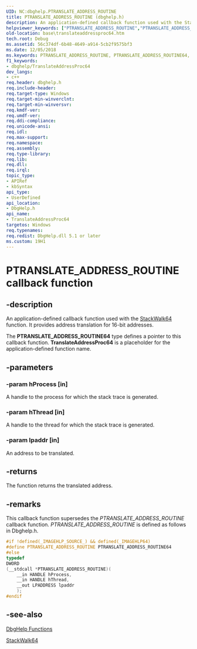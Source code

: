 ```yaml
---
UID: NC:dbghelp.PTRANSLATE_ADDRESS_ROUTINE
title: PTRANSLATE_ADDRESS_ROUTINE (dbghelp.h)
description: An application-defined callback function used with the StackWalk64 function. It provides address translation for 16-bit addresses.helpviewer_keywords: ["PTRANSLATE_ADDRESS_ROUTINE","PTRANSLATE_ADDRESS_ROUTINE64","TranslateAddressProc64","TranslateAddressProc64 callback","TranslateAddressProc64 callback function","_win32_translateaddressproc64","base.translateaddressproc64","dbghelp/TranslateAddressProc64"]
old-location: base\translateaddressproc64.htm
tech.root: Debug
ms.assetid: 56c374df-6b48-4649-a914-5cb2f9575bf3
ms.date: 12/05/2018
ms.keywords: PTRANSLATE_ADDRESS_ROUTINE, PTRANSLATE_ADDRESS_ROUTINE64, TranslateAddressProc64, TranslateAddressProc64 callback, TranslateAddressProc64 callback function, _win32_translateaddressproc64, base.translateaddressproc64, dbghelp/TranslateAddressProc64
f1_keywords:
- dbghelp/TranslateAddressProc64
dev_langs:
- c++
req.header: dbghelp.h
req.include-header: 
req.target-type: Windows
req.target-min-winverclnt: 
req.target-min-winversvr: 
req.kmdf-ver: 
req.umdf-ver: 
req.ddi-compliance: 
req.unicode-ansi: 
req.idl: 
req.max-support: 
req.namespace: 
req.assembly: 
req.type-library: 
req.lib: 
req.dll: 
req.irql: 
topic_type:
- APIRef
- kbSyntax
api_type:
- UserDefined
api_location:
- DbgHelp.h
api_name:
- TranslateAddressProc64
targetos: Windows
req.typenames: 
req.redist: DbgHelp.dll 5.1 or later
ms.custom: 19H1
---
```


# PTRANSLATE_ADDRESS_ROUTINE callback function


## -description


An application-defined callback function used with the 
<a href="https://docs.microsoft.com/windows/desktop/api/dbghelp/nf-dbghelp-stackwalk">StackWalk64</a> function. It provides address translation for 16-bit addresses.

The <b>PTRANSLATE_ADDRESS_ROUTINE64</b> type defines a pointer to this callback function. 
<b>TranslateAddressProc64</b> is a placeholder for the application-defined function name.


## -parameters




### -param hProcess [in]

A handle to the process for which the stack trace is generated.


### -param hThread [in]

A handle to the thread for which the stack trace is generated.


### -param lpaddr [in]

An address to be translated.


## -returns



The function returns the translated address.




## -remarks



This callback function supersedes the <i>PTRANSLATE_ADDRESS_ROUTINE</i> callback function.  <i>PTRANSLATE_ADDRESS_ROUTINE</i> is defined as follows in Dbghelp.h.


```cpp
#if !defined(_IMAGEHLP_SOURCE_) && defined(_IMAGEHLP64)
#define PTRANSLATE_ADDRESS_ROUTINE PTRANSLATE_ADDRESS_ROUTINE64
#else
typedef
DWORD
(__stdcall *PTRANSLATE_ADDRESS_ROUTINE)(
    __in HANDLE hProcess,
    __in HANDLE hThread,
    __out LPADDRESS lpaddr
    );
#endif
```





## -see-also




<a href="https://docs.microsoft.com/windows/desktop/Debug/dbghelp-functions">DbgHelp Functions</a>



<a href="https://docs.microsoft.com/windows/desktop/api/dbghelp/nf-dbghelp-stackwalk">StackWalk64</a>
 

 

